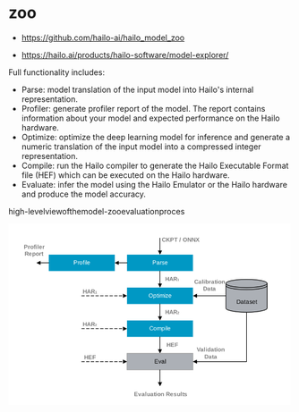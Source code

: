 # zoo

* https://github.com/hailo-ai/hailo_model_zoo

* https://hailo.ai/products/hailo-software/model-explorer/



 Full functionality includes:

* Parse: model translation of the input model into Hailo's internal representation.
* Profiler: generate profiler report of the model. The report contains information about your model and expected performance on the Hailo hardware.
* Optimize: optimize the deep learning model for inference and generate a numeric translation of the input model into a compressed integer representation.
* Compile: run the Hailo compiler to generate the Hailo Executable Format file (HEF) which can be executed on the Hailo hardware.
* Evaluate: infer the model using the Hailo Emulator or the Hailo hardware and produce the model accuracy.

high-levelviewofthemodel-zooevaluationproces

![alt text](image.png)